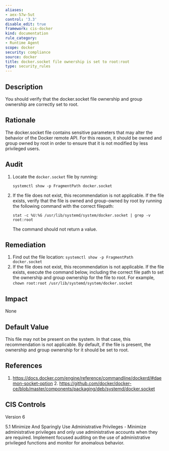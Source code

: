 ```yaml
---
aliases:
- aex-57w-5ut
control: '3.3'
disable_edit: true
framework: cis-docker
kind: documentation
rule_category:
- Runtime Agent
scope: docker
security: compliance
source: docker
title: docker.socket file ownership is set to root:root
type: security_rules
---
```


## Description

You should verify that the docker.socket file ownership and group ownership are correctly set to root.

## Rationale

The docker.socket file contains sensitive parameters that may alter the behavior of the Docker remote API. For this reason, it should be owned and group owned by root in order to ensure that it is not modified by less privileged users.

## Audit

1. Locate the `docker.socket` file by running: 
    ```
    systemctl show -p FragmentPath docker.socket
    ```
2. If the file does not exist, this recommendation is not applicable. If the file exists, verify that the file is owned and group-owned by root by running the following command with the correct filepath:
    ```
    stat -c %U:%G /usr/lib/systemd/system/docker.socket | grep -v root:root 
    ```
    The command should not return a value.

## Remediation

1. Find out the file location: `systemctl show -p FragmentPath docker.socket`
2. If the file does not exist, this recommendation is not applicable. If the file exists, execute the command below, including the correct file path to set the ownership and group ownership for the file to root. For example, `chown root:root /usr/lib/systemd/system/docker.socket`

## Impact

None

## Default Value

This file may not be present on the system. In that case, this recommendation is not applicable. By default, if the file is present, the ownership and group ownership for it should be set to root.

## References

1. https://docs.docker.com/engine/reference/commandline/dockerd/#daemon-socket-option 2. https://github.com/docker/docker-ce/blob/master/components/packaging/deb/systemd/docker.socket

## CIS Controls

Version 6

5.1 Minimize And Sparingly Use Administrative Privileges - Minimize administrative privileges and only use administrative accounts when they are required. Implement focused auditing on the use of administrative privileged functions and monitor for anomalous behavior.

